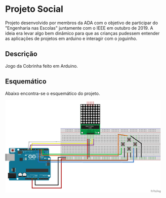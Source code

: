 # Projeto Social

Projeto desenvolvido por membros da ADA com o objetivo de participar do "Engenharia nas Escolas" juntamente com o IEEE em outubro de 2019. A ideia era levar algo bem dinâmico para que as crianças pudessem entender as aplicações de projetos em arduino e interagir com o joguinho. 

## Descrição
Jogo da Cobrinha feito em Arduino.

## Esquemático
Abaixo encontra-se o esquemático do projeto.

![Imagem do Esquematico](https://github.com/ADA-EC/Projeto-Social/blob/master/esquematicos/Fritzing/esquematico.png)

